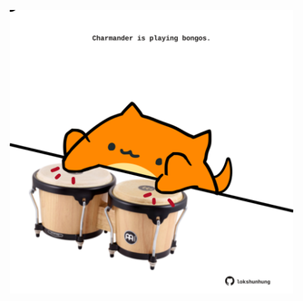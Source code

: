 <!-- built at 27/03/2024, 24:01:23 UTC -->
<p align="center">
  <img width="500" height="500" src="./ReadmeImage.svg">
</p>
